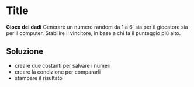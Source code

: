 Title
===
**Gioco dei dadi**
Generare un numero random da 1 a 6, sia per il giocatore sia per il computer.
Stabilire il vincitore, in base a chi fa il punteggio più alto.
## Soluzione
- creare due costanti per salvare i numeri 
- creare la condizione per compararli
- stampare il risultato